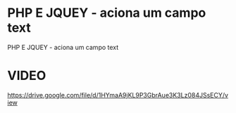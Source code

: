 # PHP E JQUEY - aciona um campo text
 PHP E JQUEY - aciona um campo text

# VIDEO
https://drive.google.com/file/d/1HYmaA9jKL9P3GbrAue3K3Lz084JSsECY/view
